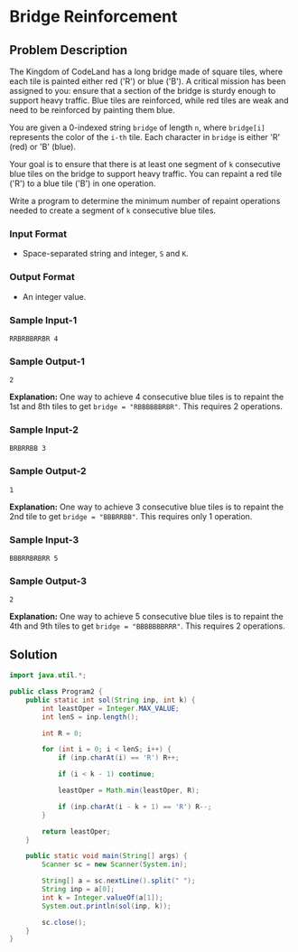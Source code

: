 # Bridge Reinforcement

## Problem Description

The Kingdom of CodeLand has a long bridge made of square tiles, where each tile is painted either red ('R') or blue ('B'). A critical mission has been assigned to you: ensure that a section of the bridge is sturdy enough to support heavy traffic. Blue tiles are reinforced, while red tiles are weak and need to be reinforced by painting them blue.

You are given a 0-indexed string `bridge` of length `n`, where `bridge[i]` represents the color of the `i-th` tile. Each character in `bridge` is either 'R' (red) or 'B' (blue).

Your goal is to ensure that there is at least one segment of `k` consecutive blue tiles on the bridge to support heavy traffic. You can repaint a red tile ('R') to a blue tile ('B') in one operation.

Write a program to determine the minimum number of repaint operations needed to create a segment of `k` consecutive blue tiles.

### Input Format
- Space-separated string and integer, `S` and `K`.

### Output Format
- An integer value.

### Sample Input-1
```
RRBRBBRRBR 4
```

### Sample Output-1
```
2
```

**Explanation:**
One way to achieve 4 consecutive blue tiles is to repaint the 1st and 8th tiles to get `bridge = "RBBBBBBRBR"`. This requires 2 operations.

### Sample Input-2
```
BRBRRBB 3
```

### Sample Output-2
```
1
```

**Explanation:**
One way to achieve 3 consecutive blue tiles is to repaint the 2nd tile to get `bridge = "BBBRRBB"`. This requires only 1 operation.

### Sample Input-3
```
BBBRRBRBRR 5
```

### Sample Output-3
```
2
```

**Explanation:**
One way to achieve 5 consecutive blue tiles is to repaint the 4th and 9th tiles to get `bridge = "BBBBBBBRRR"`. This requires 2 operations.

## Solution

```java
import java.util.*;

public class Program2 {
    public static int sol(String inp, int k) {
        int leastOper = Integer.MAX_VALUE;
        int lenS = inp.length();

        int R = 0;

        for (int i = 0; i < lenS; i++) {
            if (inp.charAt(i) == 'R') R++;

            if (i < k - 1) continue;

            leastOper = Math.min(leastOper, R);

            if (inp.charAt(i - k + 1) == 'R') R--;
        }

        return leastOper;
    }

    public static void main(String[] args) {
        Scanner sc = new Scanner(System.in);

        String[] a = sc.nextLine().split(" ");
        String inp = a[0];
        int k = Integer.valueOf(a[1]);
        System.out.println(sol(inp, k));

        sc.close();
    }
}
```